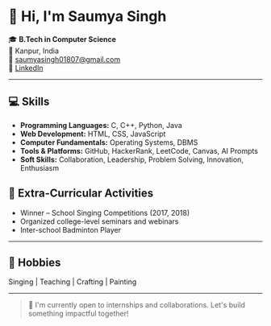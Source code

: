 # 👋 Hi, I'm Saumya Singh

🎓 **B.Tech in Computer Science**  
📍 Kanpur, India  
📧 [saumyasingh01807@gmail.com](mailto:saumyasingh01807@gmail.com)  
🔗 [LinkedIn](https://linkedin.com/in/saumya-singh18)

---

## 💻 Skills

- **Programming Languages:** C, C++, Python, Java  
- **Web Development:** HTML, CSS, JavaScript  
- **Computer Fundamentals:** Operating Systems, DBMS  
- **Tools & Platforms:** GitHub, HackerRank, LeetCode, Canvas, AI Prompts  
- **Soft Skills:** Collaboration, Leadership, Problem Solving, Innovation, Enthusiasm  


## 🎤 Extra-Curricular Activities

- Winner – School Singing Competitions (2017, 2018)  
- Organized college-level seminars and webinars  
- Inter-school Badminton Player  

---

## 🎨 Hobbies

Singing | Teaching | Crafting | Painting  

---

> 🌱 I'm currently open to internships and collaborations. Let's build something impactful together!
